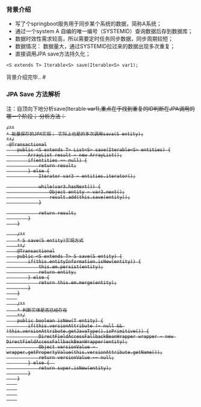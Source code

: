 ### 背景介绍
- 写了个springboot服务用于同步某个系统的数据，简称A系统；
- 通过一个system A 自编的唯一编号（SYSTEMID）查询数据后存到数据库；
- 数据时效性需求较高，所以需要定时任务同步数据，同步周期较短；
- 数据情况： 数据量大，通过SYSTEMID拉过来的数据出现多次重复；
- 直接调用JPA save方法持久化；
```
<S extends T> Iterable<S> save(Iterable<S> var1);
```

背景介绍完毕.. #


### JPA Save 方法解析

注：自顶向下地分析save(Iterable<S> var1),重点在于找到重复的ID判断在JPA调用的哪一个阶段；
分析方法：
```
/**
* 批量保存的JPA实现； 实际上也是的多次调用sava(S entity);
**/
 @Transactional
    public <S extends T> List<S> save(Iterable<S> entities) {
        ArrayList result = new ArrayList();
        if(entities == null) {
            return result;
        } else {
            Iterator var3 = entities.iterator();

            while(var3.hasNext()) {
                Object entity = var3.next();
                result.add(this.save(entity));
            }

            return result;
        }
    }
```


```
    /**
    * S save(S entity)实现方式
    **/
    @Transactional
    public <S extends T> S save(S entity) {
        if(this.entityInformation.isNew(entity)) {
            this.em.persist(entity);
            return entity;
        } else {
            return this.em.merge(entity);
        }
    }
    
    /**
    * 判断实体是否已经存在
    **/
    public boolean isNew(T entity) {
        if(this.versionAttribute != null && !this.versionAttribute.getJavaType().isPrimitive()) {
            DirectFieldAccessFallbackBeanWrapper wrapper = new DirectFieldAccessFallbackBeanWrapper(entity);
            Object versionValue = wrapper.getPropertyValue(this.versionAttribute.getName());
            return versionValue == null;
        } else {  
            return super.isNew(entity);
        }
    }
    
    
    
    
```


